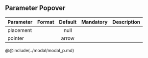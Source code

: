 ## Parameter Popover

|	Parameter			|			Format			|	Default					|	Mandatory	|	Description				| 
|		---				|			---				|	:---:					|	:---:		|		---					|
|	<span class="merged-opt">placement</span>	|	|	null	|	|	|
|	<span class="merged-opt">pointer</span>	|	|	arrow	|	|	&nbsp;	|


@@include(../modal/modal_p.md) 
